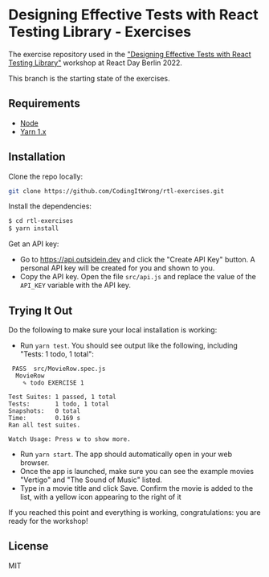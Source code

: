 # Designing Effective Tests with React Testing Library - Exercises

The exercise repository used in the ["Designing Effective Tests with React Testing Library"](https://codingitwrong.com/workshops/rtl-berlin) workshop at React Day Berlin 2022.

This branch is the starting state of the exercises.

## Requirements

- [Node](https://nodejs.org)
- [Yarn 1.x](https://classic.yarnpkg.com/lang/en/)

## Installation

Clone the repo locally:

```bash
git clone https://github.com/CodingItWrong/rtl-exercises.git
```

Install the dependencies:

```bash
$ cd rtl-exercises
$ yarn install
```

Get an API key:

- Go to <https://api.outsidein.dev> and click the "Create API Key" button. A personal API key will be created for you and shown to you.
- Copy the API key. Open the file `src/api.js` and replace the value of the `API_KEY` variable with the API key.

## Trying It Out

Do the following to make sure your local installation is working:

- Run `yarn test`. You should see output like the following, including "Tests: 1 todo, 1 total":

```text
 PASS  src/MovieRow.spec.js
  MovieRow
    ✎ todo EXERCISE 1

Test Suites: 1 passed, 1 total
Tests:       1 todo, 1 total
Snapshots:   0 total
Time:        0.169 s
Ran all test suites.

Watch Usage: Press w to show more.
```

- Run `yarn start`. The app should automatically open in your web browser.
- Once the app is launched, make sure you can see the example movies "Vertigo" and "The Sound of Music" listed.
- Type in a movie title and click Save. Confirm the movie is added to the list, with a yellow icon appearing to the right of it

If you reached this point and everything is working, congratulations: you are ready for the workshop!

## License

MIT
